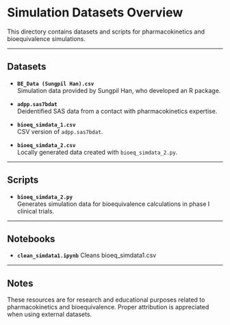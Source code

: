 # Simulation Datasets Overview

This directory contains datasets and scripts for pharmacokinetics and bioequivalence simulations.

---

## Datasets

- **`BE_Data (Sungpil Han).csv`**  
  Simulation data provided by Sungpil Han, who developed an R package.

- **`adpp.sas7bdat`**  
  Deidentified SAS data from a contact with pharmacokinetics expertise.

- **`bioeq_simdata_1.csv`**  
  CSV version of `adpp.sas7bdat`.

- **`bioeq_simdata_2.csv`**  
  Locally generated data created with `bioeq_simdata_2.py`.

---

## Scripts

- **`bioeq_simdata_2.py`**  
  Generates simulation data for bioequivalence calculations in phase I clinical trials.

---

## Notebooks

- **`clean_simdata1.ipynb`**
  Cleans bioeq_simdata1.csv

---

## Notes

These resources are for research and educational purposes related to pharmacokinetics and bioequivalence. Proper attribution is appreciated when using external datasets.
